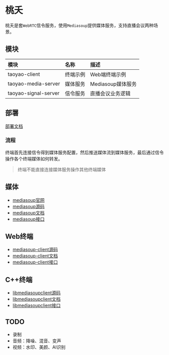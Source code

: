 # 桃夭

桃夭是套`WebRTC`信令服务，使用`Mediasoup`提供媒体服务，支持直播会议两种场景。

## 模块

|模块|名称|描述|
|:--|:--|:--|
|taoyao-client|终端示例|Web端终端示例|
|taoyao-media-server|媒体服务|Mediasoup媒体服务|
|taoyao-signal-server|信令服务|直播会议业务逻辑|

## 部署

[部署文档](./docs/Deploy.md)

### 流程

终端首先连接信令得到媒体服务配置，然后推送媒体流到媒体服务，最后通过信令操作各个终端媒体如何转发。

> 终端不能直接连接媒体服务操作其他终端媒体

## 媒体

* [mediasoup官网](https://mediasoup.org/)
* [mediasoup源码](https://github.com/versatica/mediasoup)
* [mediasoup文档](https://mediasoup.org/documentation/v3/mediasoup)
* [mediasoup接口](https://mediasoup.org/documentation/v3/mediasoup/api)

## Web终端

* [mediasoup-client源码](https://github.com/versatica/mediasoup-client)
* [mediasoup-client文档](https://mediasoup.org/documentation/v3/mediasoup-client)
* [mediasoup-client接口](https://mediasoup.org/documentation/v3/mediasoup-client/api)

## C++终端

* [libmediasoupclient源码](https://github.com/versatica/libmediasoupclient)
* [libmediasoupclient文档](https://mediasoup.org/documentation/v3/libmediasoupclient)
* [libmediasoupclient接口](https://mediasoup.org/documentation/v3/libmediasoupclient/api)

## TODO

* 录制
* 音频：降噪、混音、变声
* 视频：水印、美颜、AI识别
